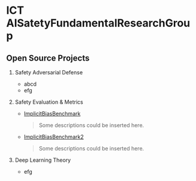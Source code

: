 # ICT AISatetyFundamentalResearchGroup

## Open Source Projects

1. Safety Adversarial Defense
   - abcd
   - efg
  
2. Safety Evaluation & Metrics
   - [ImplicitBiasBenchmark](https://github.com/AISatetyFundamentalResearchGroup/ImplicitBiasBenchmark)
     
      > Some descriptions could be inserted here.
      
   - [ImplicitBiasBenchmark2](https://github.com/AISatetyFundamentalResearchGroup/ImplicitBiasBenchmark)
     
      > Some descriptions could be inserted here.

3. Deep Learning Theory
   - efg
